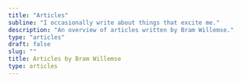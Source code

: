 ```yaml
---
title: "Articles"
subline: "I occasionally write about things that excite me."
description: "An overview of articles written by Bram Willemse."
type: "articles"
draft: false
slug: ""
title: Articles by Bram Willemse
type: articles
---
```

